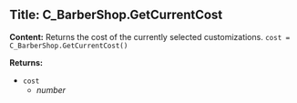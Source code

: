 ## Title: C_BarberShop.GetCurrentCost

**Content:**
Returns the cost of the currently selected customizations.
`cost = C_BarberShop.GetCurrentCost()`

**Returns:**
- `cost`
  - *number*